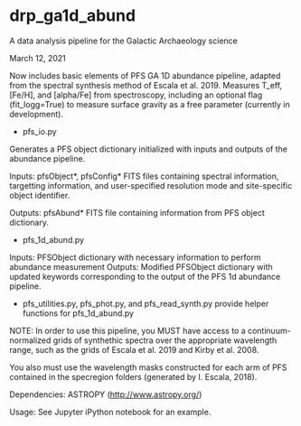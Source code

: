 # drp_ga1d_abund
A data analysis pipeline for the Galactic Archaeology science

March 12, 2021

Now includes basic elements of PFS GA 1D abundance pipeline, adapted from the spectral synthesis method of
Escala et al. 2019. Measures T_eff, [Fe/H], and [alpha/Fe] from spectroscopy, including an optional flag (fit_logg=True) to measure surface gravity as a free parameter (currently in development).

* pfs_io.py

Generates a PFS object dictionary initialized with inputs and outputs of the abundance pipeline.

Inputs: pfsObject*, pfsConfig* FITS files containing spectral information, targetting information, and user-specified resolution mode and site-specific object identifier.

Outputs: pfsAbund* FITS file containing information from PFS object dictionary.

* pfs_1d_abund.py

Inputs: PFSObject dictionary with necessary information to perform abundance measurement
Outputs: Modified PFSObject dictionary with updated keywords corresponding to the output
         of the PFS 1d abundance pipeline.
         
* pfs_utilities.py, pfs_phot.py, and pfs_read_synth.py provide helper functions for pfs_1d_abund.py
         
NOTE: In order to use this pipeline, you MUST have access to a continuum-normalized grids
of synthethic spectra over the appropriate wavelength range, such as the grids of
Escala et al. 2019 and Kirby et al. 2008.

You also must use the wavelength masks constructed for each arm of PFS contained in the specregion folders
(generated by I. Escala, 2018).

Dependencies: 
ASTROPY (http://www.astropy.org/)

Usage: 
See Jupyter iPython notebook for an example.

